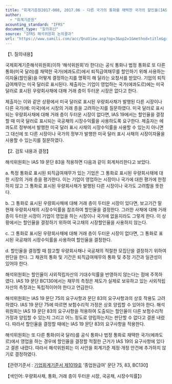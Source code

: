 ```yaml
---
title: "회계기준원2017-008, 2017.06 - 다른 국가의 통화를 채택한 국가의 할인율(IAS 19 ‘종업원급여’)"
author:
  - "회계기준원"
acounting_standard: "IFRS"
document_type: "질의회신"
source: "IFRS 해석위원회 논의결과"
url: "https://www.samili.com/acc/QnaView.asp?op=3&op2=1&method=title&group=2123-15;1&orgcode=2&searchword=&page=8&code=%ED%9A%8C%EA%B3%84%EA%B8%B0%EC%A4%80%EC%9B%902017%2D008%3A20170630"
---
```

【1. 질의내용】

국제회계기준해석위원회(이하 ‘해석위원회’라 한다)는 공식 통화나 법정 통화로 또 다른 통화(미국 달러)를 채택한 국가(에콰도르)에서 퇴직급여채무를 할인하기 위해 사용하는 이자율(할인율)을 어떻게 결정하는지를 명확히 해 달라는 요청서를 받았다. 기업의 퇴직급여채무는 미국 달러로 표시된다. 제출자는 기업이 영업하는 국가(에콰도르)에는 미국 달러로 표시된 우량회사채에 대해 거래 층이 두터운 시장은 없다고 한다.

제출자는 이와 같은 상황에서 미국 달러로 표시된 우량회사채가 발행된 다른 시장이나 다른 국가(예: 미국)에서 시장의 거래 층을 고려하는지를 질문하였다. 미국 달러로 표시되는 우량회사채에 대해 거래 층이 두터운 시장이 없다면, IAS 19에서는 할인율을 결정할 때 미국 달러로 표시되는 국공채의 시장수익률을 사용하도록 요구한다. 제출자는 에콰도르 정부에서 발행한 미국 달러 표시 사채의 시장수익률을 사용할 수 있는지 아니면 그 대신에 또 다른 시장이나 국가의 정부가 발행한 미국 달러 표시 사채의 시장이자율을 사용할 수 있는지를 질문하였다.

  

【2. 검토 내용과 결정】

해석위원회는 IAS 19 문단 83을 적용하면 다음과 같이 회계처리한다고 보았다.

a. 특정 통화로 표시된 퇴직급여채무가 있는 기업은 그 통화로 표시된 우량회사채에 대한 시장의 거래 층을 평가한다. 이는 기업이 영업하는 시장이나 국가에 대한 평가에 한정하지 않고 그 통화로 표시된 우량회사채가 발행된 다른 시장이나 국가도 고려함을 뜻한다.

b. 그 통화로 표시된 우량회사채에 대해 거래 층이 두터운 시장이 있다면, 보고기간 말 현재 우량회사채의 시장수익률을 참조하여 할인율을 결정한다. 그러한 사채에 대해 거래 층이 두터운 시장이 기업이 영업을 하는 시장이나 국가에 없을지라도 그렇게 한다. 이 상황에서는 할인율을 결정하기 위하여 국고채의 시장할인율을 사용하지 않는다.

c. 그 통화로 표시된 우량회사채에 대해 거래 층이 두터운 시장이 없다면, 그 통화로 표시된 국공채의 시장수익률을 사용하여 할인율을 결정한다.

d. 할인율을 결정할 때 참고할 우량회사채나 국공채의 적절한 모집단을 결정하기 위하여 판단을 한다. 그 채권의 통화 및 기간은 퇴직급여채무의 통화 및 추정 기간과 일관성이 있어야 한다.

해석위원회는 할인율이 사외적립자산의 기대수익률을 반영하지 않는다는 점에 주목하였다. IAS 19 문단 BC130에서는 채무의 측정은 제도가 실제로 보유하고 있는 사외적립자산의 측정과는 독립적이어야 한다고 언급한다.

해석위원회는 IAS 19 문단 75의 요구사항과 문단 83의 요구사항과의 상호 작용도 고려하였다. IAS 19 문단 75에 따르면 보험수리적 가정은 상호 양립할 수 있어야 한다. 해석위원회는 IAS 19 문단 83의 요구사항을 적용하여 도출되는 할인율이 다른 보험수리적 가정과 양립할 수 있는지 그리고 어느 정도로 양립하는지는 판단할 수 없다고 결론 내렸다. 따라서 할인율을 결정할 때에는 IAS 19 문단 83의 요구사항을 적용한다.

해석위원회는 또 다른 통화(미국 달러)를 공식 통화나 법정 통화로 채택한 국가(에콰도르)에서 영업을 하는 경우에 할인율을 결정할 적절한 근거가 IAS 19의 요구사항에 있다고 결론 내렸다. 따라서 해석위원회는 이 사안을 회계기준 제정·개정 안건에 추가하지 않기로 결정하였다.

  

【관련기준서 : [기업회계기준서 제1019호](https://www.samili.com/acc/) ‘종업원급여’ 문단 75, 83, BC130】

【색인어: 우량회사채, 통화, 거래 층이 두터운 시장, 국공채, 시장수익률】}